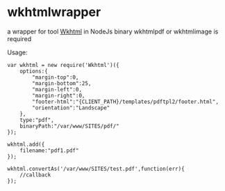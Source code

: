 wkhtmlwrapper
=============
a wrapper for tool [Wkhtml][wkhtml] in NodeJs
binary wkhtmlpdf or wkhtmlimage is required

Usage:
```
var wkhtml = new require('Wkhtml')({
    options:{
        "margin-top":0,
        "margin-bottom":25,
        "margin-left":0,
        "margin-right":0,
        "footer-html":"{CLIENT_PATH}/templates/pdftpl2/footer.html",
        "orientation":"Landscape"
    },
    type:"pdf",
    binaryPath:"/var/www/SITES/pdf/"
});

wkhtml.add({
    filename:"pdf1.pdf"
});

wkhtml.convertAs('/var/www/SITES/test.pdf',function(err){
    //callback
});
```




[wkhtml]:http://code.google.com/p/wkhtmltopdf/




